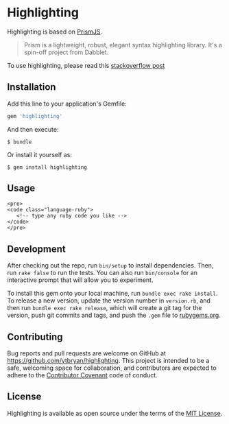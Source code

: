 # Highlighting

Highlighting is based on [PrismJS](http://prismjs.com).

> Prism is a lightweight, robust, elegant syntax highlighting library. It's a spin-off project from Dabblet.

To use highlighting, please read this [stackoverflow post](http://stackoverflow.com/a/34373693/388280)

## Installation

Add this line to your application's Gemfile:

```ruby
gem 'highlighting'
```

And then execute:

```
$ bundle
```

Or install it yourself as:

```
$ gem install highlighting
```

## Usage

```
<pre>
<code class="language-ruby">
   <!-- type any ruby code you like -->
</code>
</pre>

```

## Development

After checking out the repo, run `bin/setup` to install dependencies. Then, run `rake false` to run the tests. You can also run `bin/console` for an interactive prompt that will allow you to experiment.

To install this gem onto your local machine, run `bundle exec rake install`. To release a new version, update the version number in `version.rb`, and then run `bundle exec rake release`, which will create a git tag for the version, push git commits and tags, and push the `.gem` file to [rubygems.org](https://rubygems.org).

## Contributing

Bug reports and pull requests are welcome on GitHub at https://github.com/ytbryan/highlighting. This project is intended to be a safe, welcoming space for collaboration, and contributors are expected to adhere to the [Contributor Covenant](contributor-covenant.org) code of conduct.

## License

Highlighting is available as open source under the terms of the [MIT License](http://opensource.org/licenses/MIT).
